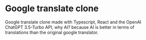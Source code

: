 # Google translate clone
Google translate clone made with Typescript, React and the OpenAI ChatGPT 3.5-Turbo API, why AI? because AI is better in terms of translations than the original google translator.